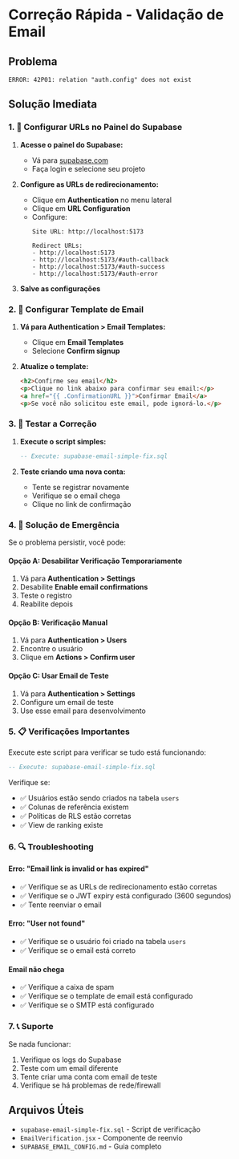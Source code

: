 # Correção Rápida - Validação de Email

## Problema
```
ERROR: 42P01: relation "auth.config" does not exist
```

## Solução Imediata

### 1. 🔧 Configurar URLs no Painel do Supabase

1. **Acesse o painel do Supabase:**
   - Vá para [supabase.com](https://supabase.com)
   - Faça login e selecione seu projeto

2. **Configure as URLs de redirecionamento:**
   - Clique em **Authentication** no menu lateral
   - Clique em **URL Configuration**
   - Configure:
     ```
     Site URL: http://localhost:5173
     
     Redirect URLs:
     - http://localhost:5173
     - http://localhost:5173/#auth-callback
     - http://localhost:5173/#auth-success
     - http://localhost:5173/#auth-error
     ```

3. **Salve as configurações**

### 2. 📧 Configurar Template de Email

1. **Vá para Authentication > Email Templates:**
   - Clique em **Email Templates**
   - Selecione **Confirm signup**

2. **Atualize o template:**
   ```html
   <h2>Confirme seu email</h2>
   <p>Clique no link abaixo para confirmar seu email:</p>
   <a href="{{ .ConfirmationURL }}">Confirmar Email</a>
   <p>Se você não solicitou este email, pode ignorá-lo.</p>
   ```

### 3. 🔄 Testar a Correção

1. **Execute o script simples:**
   ```sql
   -- Execute: supabase-email-simple-fix.sql
   ```

2. **Teste criando uma nova conta:**
   - Tente se registrar novamente
   - Verifique se o email chega
   - Clique no link de confirmação

### 4. 🚨 Solução de Emergência

Se o problema persistir, você pode:

#### Opção A: Desabilitar Verificação Temporariamente
1. Vá para **Authentication > Settings**
2. Desabilite **Enable email confirmations**
3. Teste o registro
4. Reabilite depois

#### Opção B: Verificação Manual
1. Vá para **Authentication > Users**
2. Encontre o usuário
3. Clique em **Actions > Confirm user**

#### Opção C: Usar Email de Teste
1. Vá para **Authentication > Settings**
2. Configure um email de teste
3. Use esse email para desenvolvimento

### 5. 📋 Verificações Importantes

Execute este script para verificar se tudo está funcionando:

```sql
-- Execute: supabase-email-simple-fix.sql
```

Verifique se:
- ✅ Usuários estão sendo criados na tabela `users`
- ✅ Colunas de referência existem
- ✅ Políticas de RLS estão corretas
- ✅ View de ranking existe

### 6. 🔍 Troubleshooting

#### Erro: "Email link is invalid or has expired"
- ✅ Verifique se as URLs de redirecionamento estão corretas
- ✅ Verifique se o JWT expiry está configurado (3600 segundos)
- ✅ Tente reenviar o email

#### Erro: "User not found"
- ✅ Verifique se o usuário foi criado na tabela `users`
- ✅ Verifique se o email está correto

#### Email não chega
- ✅ Verifique a caixa de spam
- ✅ Verifique se o template de email está configurado
- ✅ Verifique se o SMTP está configurado

### 7. 📞 Suporte

Se nada funcionar:
1. Verifique os logs do Supabase
2. Teste com um email diferente
3. Tente criar uma conta com email de teste
4. Verifique se há problemas de rede/firewall

## Arquivos Úteis

- `supabase-email-simple-fix.sql` - Script de verificação
- `EmailVerification.jsx` - Componente de reenvio
- `SUPABASE_EMAIL_CONFIG.md` - Guia completo
